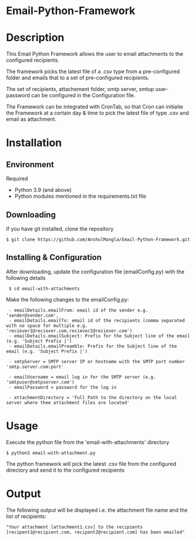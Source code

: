 # Email-Python-Framework

# Description
This Email Python Framework allows the user to email attachments to the configured recipients. 

The framework picks the latest file of a .csv type from a pre-configured folder and emails that to a set of pre-configured recipients.

The set of recipients, attachement folder, smtp server, smtup user-password can be configured in the Configuration file.

The Framework can be integrated with CronTab, so that Cron can initiaite the Framework at a certain day & time to pick the latest file of type .csv and email as attachment.

# Installation

## Environment

Required

* Python 3.9 (and above)
* Python modules mentioned in the requirements.txt file

## Downloading

If you have git installed, clone the repository

    $ git clone https://github.com/AnshulMangla/Email-Python-Framework.git
    
## Installing & Configuration

After downloading, update the configuration file (emailConfig.py) with the following details

     $ cd email-with-attachments
    
Make the following changes to the emailConfig.py:
    
     - emailDetails.emailFrom: email id of the sender e.g. 'sender@sender.com',
     - emailDetails.emailTo: email id of the recipients (comma separated with no space for multiple e.g. 'reciever1@reciever.com,reciever2@reciever.com')
     - emailDetails.emailSubject: Prefix for the Subject line of the email (e.g. 'Subject Prefix |')
     - emailDetails.emailPreamble: Prefix for the Subject line of the email (e.g. 'Subject Prefix |')
     
     - smtpServer = SMTP server IP or hostname with the SMTP port number 'smtp.server.com:port'
     
     - emailUsername = email log in for the SMTP server (e.g. 'smtpuser@smtpserver.com')
     - emailPassword = password for the log in 
     
     - attachmentDirectory = 'Full Path to the directory on the local server where thee attachment files are located'
    
    
# Usage

Execute the python file from the 'email-with-attachments' directory

    $ python3 email-with-attachment.py
    
The python framework will pick the latest .csv file from the configured directory and send it to the configured recipients
    
# Output

The following output will be displayed i.e. the attachment file name and the list of recipients:

    "Your attachment [attachment1.csv] to the recipients [recipent1@recipient.com, recipent2@recipient.com] has been emailed"

